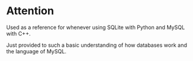# Attention

Used as a reference for whenever using SQLite with Python and MySQL with C++.

Just provided to such a basic understanding of how databases work and the language of MySQL.
